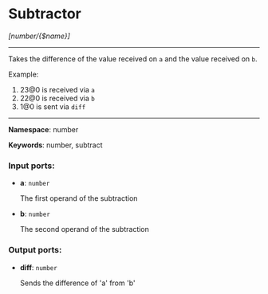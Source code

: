 # Subtractor

_[number/{$name}]_

---

Takes the difference of the value received on `a` and the value received on `b`.

Example:

1. 23@0 is received via `a`
2. 22@0 is received via `b`
3. 1@0 is sent via `diff`

---

__Namespace__: number

__Keywords__: number, subtract

### Input ports:

* __a__: ` number `

    The first operand of the subtraction


* __b__: ` number `

    The second operand of the subtraction

### Output ports:

* __diff__: ` number `

    Sends the difference of 'a' from 'b'

